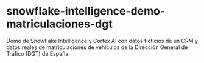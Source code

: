 # snowflake-intelligence-demo-matriculaciones-dgt
Demo de Snowflake Intelligence y Cortex AI con datos ficticios de un CRM y datos reales de matriculaciones de vehículos de la Dirección General de Tráfico (DGT) de España
